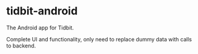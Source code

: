 # tidbit-android
The Android app for Tidbit.

Complete UI and functionality, only need to replace dummy data with calls to backend.
